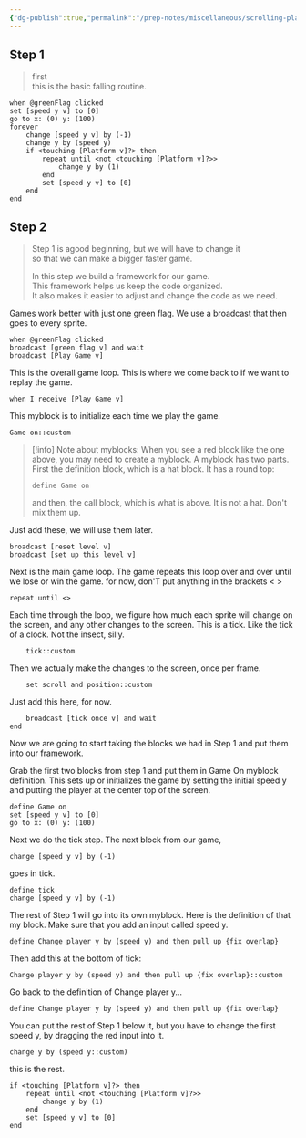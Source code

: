 ```yaml
---
{"dg-publish":true,"permalink":"/prep-notes/miscellaneous/scrolling-platformer/","dgHomeLink":true,"dgPassFrontmatter":false}
---
```



<div class="blocks">

## Step 1

> first   
> this is the basic falling routine.  
```
when @greenFlag clicked
set [speed y v] to [0]
go to x: (0) y: (100)
forever
    change [speed y v] by (-1)
    change y by (speed y)
    if <touching [Platform v]?> then
        repeat until <not <touching [Platform v]?>>
            change y by (1)
        end
        set [speed y v] to [0]
    end
end
```

## Step 2
>Step 1 is  agood beginning, but we will have to change it  
>so that we can make a bigger faster game.   
>  
>In this step we build a framework for our game.  
>This framework helps us keep the code organized.  
>It also makes it easier to adjust and change the code as we need.  

Games work better with just one green flag.
We use a broadcast that then goes to every sprite.
```
when @greenFlag clicked
broadcast [green flag v] and wait
broadcast [Play Game v]

``` 
This is the overall game loop. 
This is where we come back to if we want to replay the game.
```
when I receive [Play Game v]
``` 
This myblock is to initialize each time we play the game.

```
Game on::custom
``` 

> [!info] Note about myblocks:
> When you see a red block like the one above, you may need to create a myblock.
> A myblock has two parts.
> First the definition block, which is a hat block.
> It has a round top:
> ```
> define Game on
> ```
> and then, the call block, which is what is above. It is not a hat. Don't mix them up.



Just add these, we will use them later.
```
broadcast [reset level v]
broadcast [set up this level v]
``` 
Next is the main game loop.
The game repeats this loop over and over
until we lose or win the game.
for now, don'T put anything in the brackets < >
```
repeat until <>
``` 
Each time through the loop, we figure how much
each sprite will change on the screen, and any other changes to the screen. 
This is a tick. Like the tick of a clock. Not the insect, silly.
```
    tick::custom
``` 
Then we actually make the changes to the screen, once per frame.
```
    set scroll and position::custom
``` 
Just add this here, for now.
```
    broadcast [tick once v] and wait
end

``` 

Now we are going to start taking the blocks we had in Step 1 and put them into our framework.

Grab the first two blocks from step 1 and put them in Game On myblock definition. 
This sets up or initializes the game
by setting the initial speed y
and putting the player at the center top of the screen.
```
define Game on
set [speed y v] to [0]
go to x: (0) y: (100)

``` 
Next we do the tick step. 
The next block from our game,
```
change [speed y v] by (-1)
``` 
goes in tick.
```
define tick
change [speed y v] by (-1)
``` 
The rest of Step 1 will go into its own myblock.
Here is the definition of that my block.
Make sure that you add an input called speed y.
```
define Change player y by (speed y) and then pull up {fix overlap}
``` 
Then add this at the bottom of tick:
```
Change player y by (speed y) and then pull up {fix overlap}::custom
``` 

Go back to the definition of Change player y...


```
define Change player y by (speed y) and then pull up {fix overlap}
``` 
You can put the rest of Step 1 below it, 
but you have to change the first speed y, 
by dragging the red input into it.
```
change y by (speed y::custom)
``` 
this is the rest.
```
if <touching [Platform v]?> then
    repeat until <not <touching [Platform v]?>>
        change y by (1)
    end
    set [speed y v] to [0]
end

``` 

</div>